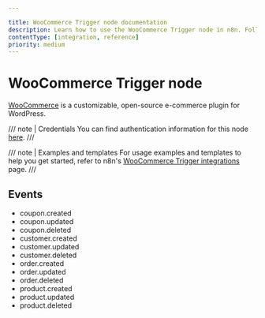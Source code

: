 ```yaml
---

title: WooCommerce Trigger node documentation
description: Learn how to use the WooCommerce Trigger node in n8n. Follow technical documentation to integrate WooCommerce Trigger node into your workflows.
contentType: [integration, reference]
priority: medium
---
```


# WooCommerce Trigger node

[WooCommerce](https://woocommerce.com/) is a customizable, open-source e-commerce plugin for WordPress.

/// note | Credentials
You can find authentication information for this node [here](/integrations/builtin/credentials/woocommerce.md).
///

///  note  | Examples and templates
For usage examples and templates to help you get started, refer to n8n's [WooCommerce Trigger integrations](https://n8n.io/integrations/woocommerce-trigger/) page.
///

## Events

- coupon.created
- coupon.updated
- coupon.deleted
- customer.created
- customer.updated
- customer.deleted
- order.created
- order.updated
- order.deleted
- product.created
- product.updated
- product.deleted



